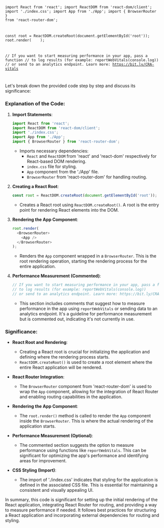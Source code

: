 <code>

  import React from 'react';
import ReactDOM from 'react-dom/client';
import './index.css';
import App from './App';
import { BrowserRouter } from 'react-router-dom';


const root = ReactDOM.createRoot(document.getElementById('root'));
root.render(
  <BrowserRouter>
    <App />
  </BrowserRouter>
);

// If you want to start measuring performance in your app, pass a function
// to log results (for example: reportWebVitals(console.log))
// or send to an analytics endpoint. Learn more: https://bit.ly/CRA-vitals

</code>

Let's break down the provided code step by step and discuss its significance:

### Explanation of the Code:

1. **Import Statements**:
   ```javascript
   import React from 'react';
   import ReactDOM from 'react-dom/client';
   import './index.css';
   import App from './App';
   import { BrowserRouter } from 'react-router-dom';
   ```
   - Imports necessary dependencies:
     - `React` and `ReactDOM` from 'react' and 'react-dom' respectively for React-based DOM rendering.
     - `index.css` file for styling.
     - `App` component from the './App' file.
     - `BrowserRouter` from 'react-router-dom' for handling routing.

2. **Creating a React Root**:
   ```javascript
   const root = ReactDOM.createRoot(document.getElementById('root'));
   ```
   - Creates a React root using `ReactDOM.createRoot()`. A root is the entry point for rendering React elements into the DOM.

3. **Rendering the App Component**:
   ```javascript
   root.render(
     <BrowserRouter>
       <App />
     </BrowserRouter>
   );
   ```
   - Renders the `App` component wrapped in a `BrowserRouter`. This is the root rendering operation, starting the rendering process for the entire application.

4. **Performance Measurement (Commented)**:
   ```javascript
   // If you want to start measuring performance in your app, pass a function
   // to log results (for example: reportWebVitals(console.log))
   // or send to an analytics endpoint. Learn more: https://bit.ly/CRA-vitals
   ```
   - This section includes comments that suggest how to measure performance in the app using `reportWebVitals` or sending data to an analytics endpoint. It's a guideline for performance measurement but is commented out, indicating it's not currently in use.

### Significance:

- **React Root and Rendering**:
  - Creating a React root is crucial for initializing the application and defining where the rendering process starts.
  - `ReactDOM.createRoot()` is used to create a root element where the entire React application will be rendered.

- **React Router Integration**:
  - The `BrowserRouter` component from 'react-router-dom' is used to wrap the `App` component, allowing for the integration of React Router and enabling routing capabilities in the application.

- **Rendering the App Component**:
  - The `root.render()` method is called to render the `App` component inside the `BrowserRouter`. This is where the actual rendering of the application starts.

- **Performance Measurement (Optional)**:
  - The commented section suggests the option to measure performance using functions like `reportWebVitals`. This can be significant for optimizing the app's performance and identifying areas for improvement.

- **CSS Styling (Import)**:
  - The import of './index.css' indicates that styling for the application is defined in the associated CSS file. This is essential for maintaining a consistent and visually appealing UI.

In summary, this code is significant for setting up the initial rendering of the React application, integrating React Router for routing, and providing a way to measure performance if needed. It follows best practices for structuring a React application and incorporating external dependencies for routing and styling.
